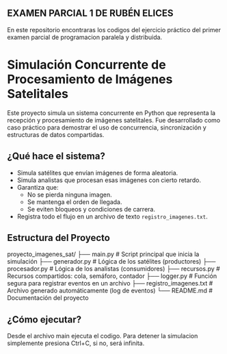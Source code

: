 ## EXAMEN PARCIAL 1 DE RUBÉN ELICES
En este repositorio encontraras los codigos del ejercicio práctico del primer examen parcial de programacion paralela y distribuida.

# Simulación Concurrente de Procesamiento de Imágenes Satelitales

Este proyecto simula un sistema concurrente en Python que representa la recepción y procesamiento de imágenes satelitales. Fue desarrollado como caso práctico para demostrar el uso de concurrencia, sincronización y estructuras de datos compartidas.

## ¿Qué hace el sistema?

- Simula satélites que envían imágenes de forma aleatoria.
- Simula analistas que procesan esas imágenes con cierto retardo.
- Garantiza que:
  - No se pierda ninguna imagen.
  - Se mantenga el orden de llegada.
  - Se eviten bloqueos y condiciones de carrera.
- Registra todo el flujo en un archivo de texto `registro_imagenes.txt`.

## Estructura del Proyecto

proyecto_imagenes_sat/
├── main.py                 # Script principal que inicia la simulación
├── generador.py            # Lógica de los satélites (productores)
├── procesador.py           # Lógica de los analistas (consumidores)
├── recursos.py             # Recursos compartidos: cola, semáforo, contador
├── logger.py               # Función segura para registrar eventos en un archivo
├── registro_imagenes.txt   # Archivo generado automáticamente (log de eventos)
└── README.md               # Documentación del proyecto

## ¿Cómo ejecutar?
Desde el archivo main ejecuta el codigo.
Para detener la simulacion simplemente presiona Ctrl+C, si no, será infinita.

